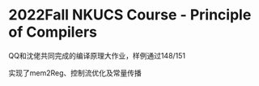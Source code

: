 # 2022Fall NKUCS Course - Principle of Compilers

QQ和沈佬共同完成的编译原理大作业，样例通过148/151

实现了mem2Reg、控制流优化及常量传播
